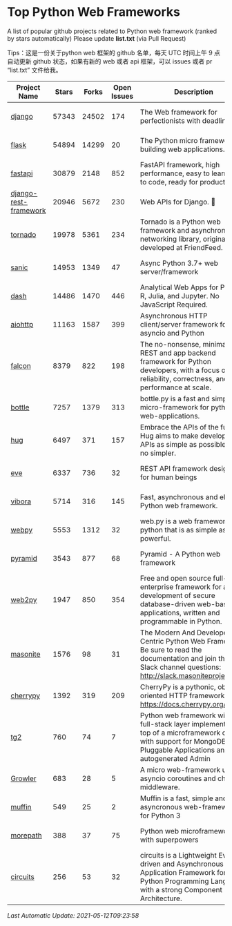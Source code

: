 # Top Python Web Frameworks
A list of popular github projects related to Python web framework (ranked by stars automatically)
Please update **list.txt** (via Pull Request)

Tips：这是一份关于python web 框架的 github 名单，每天 UTC 时间上午 9 点自动更新 github 状态，如果有新的 web 或者 api 框架，可以 issues 或者 pr “list.txt” 文件给我。

| Project Name | Stars | Forks | Open Issues | Description | Last Commit |
| ------------ | ----- | ----- | ----------- | ----------- | ----------- |
| [django](https://github.com/django/django) | 57343 | 24502 | 174 | The Web framework for perfectionists with deadlines. | 2021-05-12 08:42:01 |
| [flask](https://github.com/pallets/flask) | 54894 | 14299 | 20 | The Python micro framework for building web applications. | 2021-05-12 07:51:21 |
| [fastapi](https://github.com/tiangolo/fastapi) | 30879 | 2148 | 852 | FastAPI framework, high performance, easy to learn, fast to code, ready for production | 2021-05-11 21:19:14 |
| [django-rest-framework](https://github.com/encode/django-rest-framework) | 20946 | 5672 | 230 | Web APIs for Django. 🎸 | 2021-05-10 11:26:26 |
| [tornado](https://github.com/tornadoweb/tornado) | 19978 | 5361 | 234 | Tornado is a Python web framework and asynchronous networking library, originally developed at FriendFeed. | 2021-05-09 16:27:35 |
| [sanic](https://github.com/sanic-org/sanic) | 14953 | 1349 | 47 | Async Python 3.7+ web server/framework | Build fast. Run fast. | 2021-04-19 21:53:42 |
| [dash](https://github.com/plotly/dash) | 14486 | 1470 | 446 | Analytical Web Apps for Python, R, Julia, and Jupyter. No JavaScript Required. | 2021-05-07 22:05:39 |
| [aiohttp](https://github.com/aio-libs/aiohttp) | 11163 | 1587 | 399 | Asynchronous HTTP client/server framework for asyncio and Python | 2021-05-05 00:00:25 |
| [falcon](https://github.com/falconry/falcon) | 8379 | 822 | 198 | The no-nonsense, minimalist REST and app backend framework for Python developers, with a focus on reliability, correctness, and performance at scale. | 2021-05-11 12:29:49 |
| [bottle](https://github.com/bottlepy/bottle) | 7257 | 1379 | 313 | bottle.py is a fast and simple micro-framework for python web-applications. | 2021-01-01 15:17:44 |
| [hug](https://github.com/hugapi/hug) | 6497 | 371 | 157 | Embrace the APIs of the future. Hug aims to make developing APIs as simple as possible, but no simpler. | 2020-08-10 05:07:26 |
| [eve](https://github.com/pyeve/eve) | 6337 | 736 | 32 | REST API framework designed for human beings | 2021-03-14 16:47:07 |
| [vibora](https://github.com/vibora-io/vibora) | 5714 | 316 | 145 | Fast, asynchronous and elegant Python web framework. | 2019-02-11 10:54:12 |
| [webpy](https://github.com/webpy/webpy) | 5553 | 1312 | 32 | web.py is a web framework for python that is as simple as it is powerful.  | 2021-03-03 00:03:19 |
| [pyramid](https://github.com/Pylons/pyramid) | 3543 | 877 | 68 | Pyramid - A Python web framework | 2021-03-15 06:21:30 |
| [web2py](https://github.com/web2py/web2py) | 1947 | 850 | 354 | Free and open source full-stack enterprise framework for agile development of secure database-driven web-based applications, written and programmable in Python. | 2021-03-03 06:47:33 |
| [masonite](https://github.com/MasoniteFramework/masonite) | 1576 | 98 | 31 | The Modern And Developer Centric Python Web Framework. Be sure to read the documentation and join the Slack channel questions: http://slack.masoniteproject.com | 2021-04-16 01:55:01 |
| [cherrypy](https://github.com/cherrypy/cherrypy) | 1392 | 319 | 209 | CherryPy is a pythonic, object-oriented HTTP framework.      https://docs.cherrypy.org/ | 2021-05-03 12:47:58 |
| [tg2](https://github.com/TurboGears/tg2) | 760 | 74 | 7 | Python web framework with full-stack layer implemented on top of a microframework core with support for MongoDB, Pluggable Applications and autogenerated Admin | 2020-10-08 07:18:07 |
| [Growler](https://github.com/pyGrowler/Growler) | 683 | 28 | 5 | A micro web-framework using asyncio coroutines and chained middleware. | 2020-03-08 07:51:41 |
| [muffin](https://github.com/klen/muffin) | 549 | 25 | 2 | Muffin is a fast, simple and asyncronous web-framework for Python 3 | 2021-05-11 17:02:09 |
| [morepath](https://github.com/morepath/morepath) | 388 | 37 | 75 | Python web microframework with superpowers | 2021-04-18 14:33:02 |
| [circuits](https://github.com/circuits/circuits) | 256 | 53 | 32 | circuits is a Lightweight Event driven and Asynchronous Application Framework for the Python Programming Language with a strong Component Architecture. | 2020-12-16 08:37:47 |

*Last Automatic Update: 2021-05-12T09:23:58*